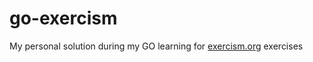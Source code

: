 # go-exercism
My personal solution during my GO learning for [exercism.org]("exercism.org") exercises
